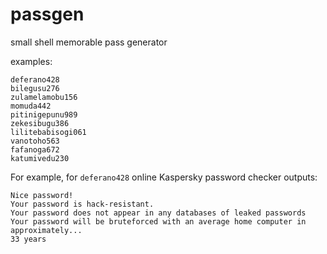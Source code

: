 # passgen
small shell memorable pass generator

examples:

```
deferano428
bilegusu276
zulamelamobu156
momuda442
pitinigepunu989
zekesibugu386
lilitebabisogi061
vanotoho563
fafanoga672
katumivedu230
```

For example, for `deferano428` online Kaspersky password checker outputs: 

```
Nice password!
Your password is hack-resistant.
Your password does not appear in any databases of leaked passwords
Your password will be bruteforced with an average home computer in approximately...
33 years
```

